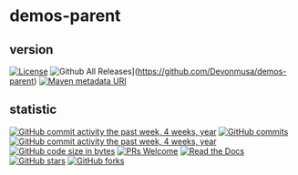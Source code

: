 # demos-parent
## version
[![License](https://img.shields.io/badge/license-Apache-blue.svg)](http://opensource.org/licenses/Apache)
![Github All Releases](https://img.shields.io/github/downloads/atom/atom/total.svg)](https://github.com/Devonmusa/demos-parent)
[![Maven metadata URI](https://img.shields.io/maven-metadata/v/http/central.maven.org/maven2/com/google/code/gson/gson/maven-metadata.xml.svg)](https://github.com/Devonmusa/demos-parent)

## statistic
[![GitHub commit activity the past week, 4 weeks, year](https://img.shields.io/github/commit-activity/y/eslint/eslint.svg)](https://github.com/Devonmusa/demos-parent)
[![GitHub commits](https://img.shields.io/github/commits-since/SubtitleEdit/subtitleedit/3.4.7.svg)](https://github.com/Devonmusa/demos-parent)
[![GitHub commit activity the past week, 4 weeks, year](https://img.shields.io/github/commit-activity/y/eslint/eslint.svg)](https://github.com/Devonmusa/demos-parent)
[![GitHub code size in bytes](https://img.shields.io/github/languages/code-size/badges/shields.svg)](https://github.com/Devonmusa/demos-parent)
[![PRs Welcome](https://img.shields.io/badge/PRs-welcome-brightgreen.svg)](https://github.com/Devonmusa/demos-parent/pulls)
[![Read the Docs](https://img.shields.io/readthedocs/pip.svg)](https://github.com/Devonmusa/demos-parent)
[![GitHub stars](https://img.shields.io/github/stars/Devonmusa/demos-parent.svg?style=social&label=Stars)](https://github.com/Devonmusa/demos-parent)
[![GitHub forks](https://img.shields.io/github/forks/Devonmusa/demos-parent.svg?style=social&label=Fork)](https://github.com/Devonmusa/demos-parent)

